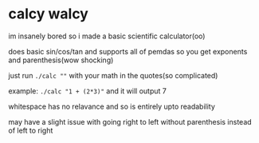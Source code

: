 # calcy walcy

im insanely bored so i made a basic scientific calculator(oo)

does basic sin/cos/tan and supports all of pemdas so you get exponents and parenthesis(wow shocking)

just run `./calc ""` with your math in the quotes(so complicated)

example: `./calc "1 + (2*3)"` and it will output 7

whitespace has no relavance and so is entirely upto readability

may have a slight issue with going right to left without parenthesis instead of left to right
